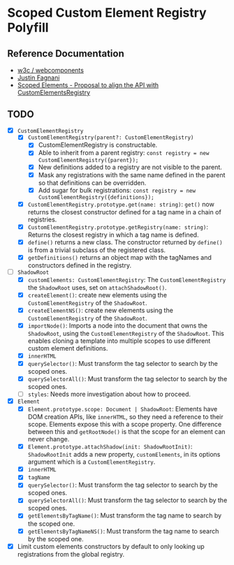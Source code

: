 # Scoped Custom Element Registry Polyfill

## Reference Documentation

- [w3c / webcomponents](https://github.com/w3c/webcomponents/issues/716)
- [Justin Fagnani](https://github.com/w3c/webcomponents/pull/865/files/d724c39b6f0eb34e9c74eb6b94e1ede92ab212aa)
- [Scoped Elements - Proposal to align the API with CustomElementsRegistry](https://github.com/open-wc/open-wc/issues/1373)

## TODO

- [X] `CustomElementRegistry`
  - [X] `CustomElementRegistry(parent?: CustomElementRegistry)`
    - [X] CustomElementRegistry is constructable.
    - [X] Able to inherit from a parent registry: `const registry = new CustomElementRegistry({parent});`
    - [X] New definitions added to a registry are not visible to the parent.
    - [X] Mask any registrations with the same name defined in the parent so that definitions can be overridden.
    - [X] Add sugar for bulk registrations: `const registry = new CustomElementRegistry({definitions});`
  - [X] `CustomElementRegistry.prototype.get(name: string)`: `get()` now returns the closest constructor defined for a tag name in a chain of registries.
  - [X] `CustomElementRegistry.prototype.getRegistry(name: string)`: Returns the closest registry in which a tag name is defined.
  - [X] `define()` returns a new class. The constructor returned by `define()` is from a trivial subclass of the registered class.
  - [X] `getDefinitions()` returns an object map with the tagNames and constructors defined in the registry.

- [ ] `ShadowRoot`
  - [X] `customElements: CustomElementRegistry`: The `CustomElementRegistry` the `ShadowRoot` uses, set on `attachShadowRoot()`.
  - [X] `createElement()`: create new elements using the `CustomElementRegistry` of the `ShadowRoot`.
  - [X] `createElementNS()`: create new elements using the `CustomElementRegistry` of the `ShadowRoot`.
  - [X] `importNode()`: Imports a node into the document that owns the `ShadowRoot`, using the `CustomElementRegistry` of the `ShadowRoot`. This enables cloning a template into multiple scopes to use different custom element definitions.
  - [X] `innerHTML`
  - [X] `querySelector()`: Must transform the tag selector to search by the scoped ones.
  - [X] `querySelectorAll()`: Must transform the tag selector to search by the scoped ones.
  - [ ] `styles`: Needs more investigation about how to proceed.

- [X] `Element`
  - [X] `Element.prototype.scope: Document | ShadowRoot`: Elements have DOM creation APIs, like `innerHTML`, so they need a reference to their scope. Elements expose this with a scope property. One difference between this and `getRootNode()` is that the scope for an element can never change.
  - [X] `Element.prototype.attachShadow(init: ShadowRootInit)`: `ShadowRootInit` adds a new property, `customElements`, in its options argument which is a `CustomElementRegistry`.
  - [X] `innerHTML`
  - [X] `tagName`
  - [X] `querySelector()`: Must transform the tag selector to search by the scoped ones.
  - [X] `querySelectorAll()`: Must transform the tag selector to search by the scoped ones.
  - [X] `getElementsByTagName()`: Must transform the tag name to search by the scoped one.
  - [X] `getElementsByTagNameNS()`: Must transform the tag name to search by the scoped one.

- [X] Limit custom elements constructors by default to only looking up registrations from the global registry.
